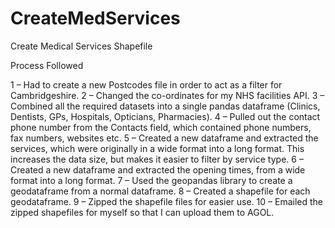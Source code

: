 # CreateMedServices
Create Medical Services Shapefile

Process Followed

1 – Had to create a new Postcodes file in order to act as a filter for Cambridgeshire.
2 – Changed the co-ordinates for my NHS facilities API.
3 – Combined all the required datasets into a single pandas dataframe (Clinics, Dentists, GPs, Hospitals, Opticians, Pharmacies).
4 – Pulled out the contact phone number from the Contacts field, which contained phone numbers, fax numbers, websites etc.
5 – Created a new dataframe and extracted the services, which were originally in a wide format into a long format. This increases the data size, but makes it easier to filter by service type.
6 – Created a new dataframe and extracted the opening times, from a wide format into a long format.
7 – Used the geopandas library to create a geodataframe from a normal dataframe.
8 – Created a shapefile for each geodataframe.
9 – Zipped the shapefile files for easier use.
10 – Emailed the zipped shapefiles for myself so that I can upload them to AGOL.
